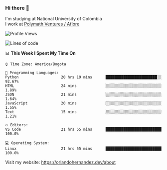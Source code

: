 ### Hi there 👋


<!--**AR4Z/AR4Z** is a ✨ _special_ ✨ repository because its `README.md` (this file) appears on your GitHub profile.

Here are some ideas to get you started:-->
I'm studying at National University of Colombia
<br>
I work at <a href="https://www.aflore.co/">Polymath Ventures / Aflore</a>
<br>

<!--START_SECTION:waka-->
![Profile Views](http://img.shields.io/badge/Profile%20Views-0-blue)

![Lines of code](https://img.shields.io/badge/From%20Hello%20World%20I%27ve%20Written-3.3%20million%20lines%20of%20code-blue)

📊 **This Week I Spent My Time On** 

```text
⌚︎ Time Zone: America/Bogota

💬 Programming Languages: 
Python                   20 hrs 19 mins      ███████████████████████░░   92.67% 
HTML                     24 mins             ░░░░░░░░░░░░░░░░░░░░░░░░░   1.89% 
JSON                     21 mins             ░░░░░░░░░░░░░░░░░░░░░░░░░   1.64% 
JavaScript               20 mins             ░░░░░░░░░░░░░░░░░░░░░░░░░   1.55% 
Text                     15 mins             ░░░░░░░░░░░░░░░░░░░░░░░░░   1.21%

🔥 Editors: 
VS Code                  21 hrs 55 mins      █████████████████████████   100.0%

💻 Operating System: 
Linux                    21 hrs 55 mins      █████████████████████████   100.0%

```


<!--END_SECTION:waka-->


Visit my website: https://orlandohernandez.dev/about

